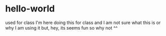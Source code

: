 # hello-world
used for class
I'm here doing this for class and I am not sure what this is or why I am using it but, hey, its seems fun so why not ^^
